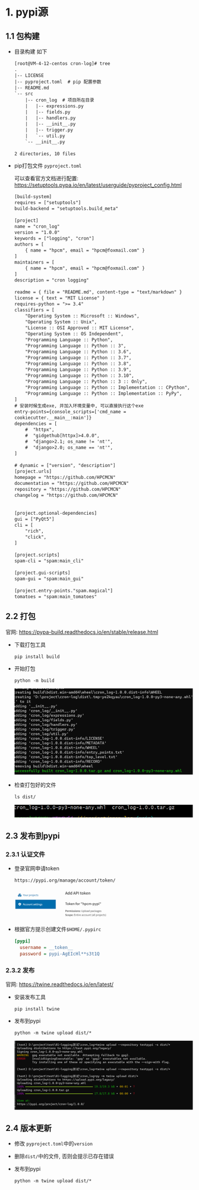 # 1. pypi源

## 1.1 包构建

* 目录构建 如下

  ```shell
  [root@VM-4-12-centos cron-log]# tree
  .
  |-- LICENSE
  |-- pyproject.toml  # pip 配置参数
  |-- README.md
  `-- src
      |-- cron_log  # 项目所在目录
      |   |-- expressions.py
      |   |-- fields.py
      |   |-- handlers.py
      |   |-- __init__.py
      |   |-- trigger.py
      |   `-- util.py
      `-- __init__.py
  
  2 directories, 10 files
  ```

* pip打包文件 `pyproject.toml`

  可以查看官方文档进行配置: https://setuptools.pypa.io/en/latest/userguide/pyproject_config.html
  
  ```
  [build-system]
  requires = ["setuptools"]
  build-backend = "setuptools.build_meta"
  
  [project]
  name = "cron_log"
  version = "1.0.0"
  keywords = ["logging", "cron"]
  authors = [
      { name = "hpcm", email = "hpcm@foxmail.com" }
  ]
  maintainers = [
      { name = "hpcm", email = "hpcm@foxmail.com" }
  ]
  description = "cron logging"
  
  readme = { file = "README.md", content-type = "text/markdown" }
  license = { text = "MIT License" }
  requires-python = ">= 3.4"
  classifiers = [
      "Operating System :: Microsoft :: Windows",
      "Operating System :: Unix",
      "License :: OSI Approved :: MIT License",
      "Operating System :: OS Independent",
      "Programming Language :: Python",
      "Programming Language :: Python :: 3",
      "Programming Language :: Python :: 3.6",
      "Programming Language :: Python :: 3.7",
      "Programming Language :: Python :: 3.8",
      "Programming Language :: Python :: 3.9",
      "Programming Language :: Python :: 3.10",
      "Programming Language :: Python :: 3 :: Only",
      "Programming Language :: Python :: Implementation :: CPython",
      "Programming Language :: Python :: Implementation :: PyPy",
  ]
  # 安装时候生成exe, 并加入环境变量中, 可以直接执行这个exe
  entry-points={console_scripts=['cmd_name = cookiecutter.__main__:main']}
  dependencies = [
      #  "httpx",
      #  "gidgethub[httpx]>4.0.0",
      #  "django>2.1; os_name != 'nt'",
      #  "django>2.0; os_name == 'nt'",
  ]
  
  # dynamic = ["version", "description"]
  [project.urls]
  homepage = "https://github.com/HPCMCN"
  documentation = "https://github.com/HPCMCN"
  repository = "https://github.com/HPCMCN"
  changelog = "https://github.com/HPCMCN"
  
  
  [project.optional-dependencies]
  gui = ["PyQt5"]
  cli = [
      "rich",
      "click",
  ]
  
  [project.scripts]
  spam-cli = "spam:main_cli"
  
  [project.gui-scripts]
  spam-gui = "spam:main_gui"
  
  [project.entry-points."spam.magical"]
  tomatoes = "spam:main_tomatoes"
  ```

## 2.2 打包

官网:  https://pypa-build.readthedocs.io/en/stable/release.html

* 下载打包工具

  ```shell
  pip install build
  ```

* 开始打包

  ```shell
  python -m build
  ```

  ![image-20230202165553268](02-%E8%87%AA%E5%AE%9A%E4%B9%89packages/.image/01-setup/image-20230202165553268.png)

* 检查打包好的文件

  ```shell
  ls dist/
  ```

  ![image-20230202165710108](02-%E8%87%AA%E5%AE%9A%E4%B9%89packages/.image/01-setup/image-20230202165710108.png)

## 2.3 发布到pypi

### 2.3.1 认证文件

* 登录官网申请token

  ```html
  https://pypi.org/manage/account/token/
  ```

  ![image-20230202170023628](02-%E8%87%AA%E5%AE%9A%E4%B9%89packages/.image/01-setup/image-20230202170023628.png)

* 根据官方提示创建文件`$HOME/.pypirc`

  ```cfg
  [pypi]
    username = __token__
    password = pypi-AgEIcHl**s3t1Q
  ```

### 2.3.2 发布

官网: https://twine.readthedocs.io/en/latest/

* 安装发布工具

  ```shell
  pip install twine
  ```

* 发布到pypi

  ```shell
  python -m twine upload dist/*
  ```

  ![image-20230202170337440](02-%E8%87%AA%E5%AE%9A%E4%B9%89packages/.image/01-setup/image-20230202170337440.png)

## 2.4 版本更新

* 修改 `pyproject.toml`中的`version`

* 删除`dist/`中的文件, 否则会提示已存在错误

* 发布到pypi

  ```shell
  python -m twine upload dist/*
  ```
